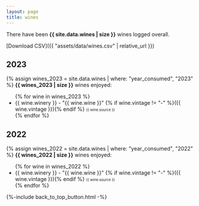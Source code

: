 ```yaml
---
layout: page
title: wines
---
```


<p>There have been <strong>{{ site.data.wines | size }}</strong> wines logged overall.</p>

[Download CSV]({{ "assets/data/wines.csv" | relative_url }})

## 2023
{% assign wines_2023 = site.data.wines | where: "year_consumed", "2023" %}
<strong>{{ wines_2023 | size }}</strong> wines enjoyed:
<ul id="2023_wines">
{% for wine in wines_2023 %}
    <li class="wine">
        {{ wine.winery }} - "{{ wine.wine }}"
        {% if wine.vintage != "-" %}({{ wine.vintage }}){% endif %}
        <span style="font-size: 0.6rem">{{ wine.source }}</span>
    </li>
{% endfor %}
</ul>

## 2022
{% assign wines_2022 = site.data.wines | where: "year_consumed", "2022" %}
<strong>{{ wines_2022 | size }}</strong> wines enjoyed:
<ul id="2022_wines">
{% for wine in wines_2022 %}
    <li class="wine">
        {{ wine.winery }} - "{{ wine.wine }}"
        {% if wine.vintage != "-" %}({{ wine.vintage }}){% endif %}
        <span style="font-size: 0.6rem">{{ wine.source }}</span>
    </li>
{% endfor %}
</ul>

{%-include back_to_top_button.html -%}
